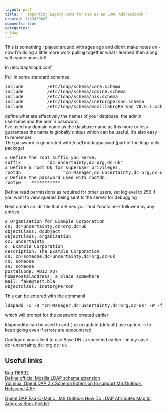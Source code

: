 ```yaml
---
layout: post
title: ! 'Importing Legacy Data for use as an LDAP Addressbook '
created: 1123430885
comments: true
categories:
- ldap
---
```

This
is something I played around with ages ago and didn’t make notes on -
now I’m doing a little more work pulling together what I learned then
along with some new stuff.
<div class="post-entry">
<p>
In /etc/ldap/slapd.conf
</p>
<p>
Pull in some standard schemas
</p>
<pre>
include         /etc/ldap/schema/core.schema
include         /etc/ldap/schema/cosine.schema
include         /etc/ldap/schema/nis.schema
include         /etc/ldap/schema/inetorgperson.schema
include         /etc/ldap/schema/mozillaOrgPerson_V0.6.1.schema
</pre>
<p>
define what are effectively the names of your database, the admin username and the admin password, <br />
I’ve used my domain name as the database name as this more or less
guarantees the name is globally unique which can be useful, it’s also
easy to remember<br />
The password is generated with  /usr/bin/ldappasswd (part of the ldap-utils package)
</p>
<pre>
# Define the root suffix you serve.
suffix          &quot;dc=uncertainty,dc=org,dc=uk&quot;
# Define a root DN for superuser privileges.
rootdn                &quot;cn=Manager,dc=uncertainty,dc=org,dc=uk&quot;
# Define the password used with rootdn.
rootpw    ***********
</pre>
<p>
Define read permissions as required for other users, set loglevel to
256 if you want to view queries being sent to the server for debugging
</p>
<p>
Next create an ldif file that defines your first ?container? followed by any entries
</p>
<pre>
# Organization for Example Corporation
dn: dc=uncertainty,dc=org,dc=uk
objectClass: dcObject
objectClass: organization
dc: uncertainty
o: Example Corporation
description: The Example Corporation
dn: cn=someone,dc=uncertainty,dc=org,dc=uk
cn: someone
sn: someone
postalCode: AB12 XQ7
homePostalAddress: a place somewhere
mail: fake@test.bla
objectclass: inetOrgPerson
</pre>
<p>
This can be entered with the command
</p>
<pre>
ldapadd -x -D &quot;cn=Manager,dc=uncertainty,dc=org,dc=uk&quot; -W -f  test.ldif
</pre>
<p>
which will prompt for the password created earlier
</p>
<p>
ldapmodify can be used to add (-a) or  update (default) use option -c to keep going even if errors are encountered
</p>
<p>
Configure your client to use Base DN as specified earlier - in my case dc=uncertainty,dc=org,dc=uk
</p>
<h2>Useful links</h2>
<p>
<a href="https://bugzilla.mozilla.org/show_bug.cgi?id=116692">Bug 116692<br />
Define official Mozilla LDAP schema extension</a><br />
<a href="http://www.yolinux.com/TUTORIALS/LinuxTutorialLDAP-GILSchemaExtension.html">YoLinux: OpenLDAP 2.x Schema Extension to support MS/Outlook, Netscape 4.5+</a>
</p>
<p>
<a href="http://www.openldap.org/faq/data/cache/294.html">OpenLDAP Faq-O-Matic : MS Outlook: How Do LDAP Attributes Map to Address Book Fields?</a>
</p>
</div>
